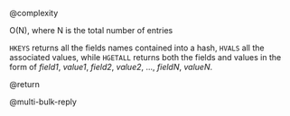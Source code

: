 @complexity

O(N), where N is the total number of entries


`HKEYS` returns all the fields names contained into a hash, `HVALS` all the associated values, while `HGETALL` returns both the fields and values in the form of _field1_, _value1_, _field2_, _value2_, ..., _fieldN_, _valueN_.

@return

@multi-bulk-reply



[1]: /p/redis/wiki/ReplyTypes
